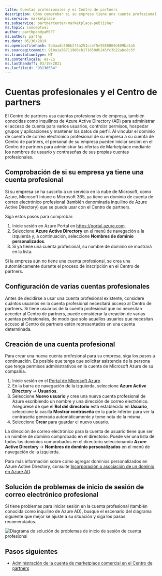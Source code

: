 ```yaml
---
title: Cuentas profesionales y el Centro de partners
description: Cómo comprobar si su empresa tiene una cuenta profesional configurada con Microsoft, crear una nueva cuenta profesional o configurar varias cuentas profesionales para usar con el Centro de partners.
ms.service: marketplace
ms.subservice: partnercenter-marketplace-publisher
ms.topic: conceptual
author: parthpandyaMSFT
ms.author: parthp
ms.date: 05/30/2019
ms.openlocfilehash: 5b4aadc506b2f4a251ccef5e9488066b609ba5a5
ms.sourcegitcommit: 910a1a38711966cb171050db245fc3b22abc8c5f
ms.translationtype: HT
ms.contentlocale: es-ES
ms.lasthandoff: 03/19/2021
ms.locfileid: "93130534"
---
```

# <a name="company-work-accounts-and-partner-center"></a>Cuentas profesionales y el Centro de partners

El Centro de partners usa cuentas profesionales de empresa, también conocidas como inquilinos de Azure Active Directory (AD) para administrar el acceso de cuenta para varios usuarios, controlar permisos, hospedar grupos y aplicaciones y mantener los datos de perfil. Al vincular el dominio de cuenta de correo electrónico profesional de su empresa a su cuenta de Centro de partners, el personal de su empresa pueden iniciar sesión en el Centro de partners para administrar las ofertas de Marketplace mediante los nombres de usuario y contraseñas de sus propias cuentas profesionales.

## <a name="check-whether-your-company-already-has-a-work-account"></a>Comprobación de si su empresa ya tiene una cuenta profesional

Si su empresa se ha suscrito a un servicio en la nube de Microsoft, como Azure, Microsoft Intune o Microsoft 365, ya tiene un dominio de cuenta de correo electrónico profesional (también denominada inquilino de Azure Active Directory) que se puede usar con el Centro de partners.

Siga estos pasos para comprobar:
1. Inicie sesión en Azure Portal en https://portal.azure.com.
2. Seleccione **Azure Active Directory** en el menú de navegación a la izquierda y, a continuación, seleccione **Nombres de dominio personalizados**.
3. Si ya tiene una cuenta profesional, su nombre de dominio se mostrará en la lista.

Si la empresa aún no tiene una cuenta profesional, se crea una automáticamente durante el proceso de inscripción en el Centro de partners.

## <a name="set-up-multiple-work-accounts"></a>Configuración de varias cuentas profesionales

Antes de decidirse a usar una cuenta profesional existente, considere cuántos usuarios en la cuenta profesional necesitará acceso al Centro de partners. Si tiene usuarios de la cuenta profesional que no necesitan acceder al Centro de partners, puede considerar la creación de varias cuentas profesionales, de modo que solo aquellos usuarios que necesitan acceso al Centro de partners estén representados en una cuenta determinada.

## <a name="create-a-new-work-account"></a>Creación de una cuenta profesional

Para crear una nueva cuenta profesional para su empresa, siga los pasos a continuación. Es posible que tenga que solicitar asistencia de la persona que tenga permisos administrativos en la cuenta de Microsoft Azure de su compañía.

1. Inicie sesión en el [Portal de Microsoft Azure](https://portal.azure.com).
2. En la barra de navegación de la izquierda, seleccione **Azure Active Directory** -> **Usuarios**.
3. Seleccione **Nuevo usuario** y cree una nueva cuenta profesional de Azure escribiendo un nombre y una dirección de correo electrónico. Asegúrese de que el **Rol del directorio** está establecido en **Usuario**, seleccione la casilla **Mostrar contraseña** en la parte inferior para ver la contraseña generada automáticamente y tome nota de la misma.
4. Seleccione **Crear** para guardar el nuevo usuario.

La dirección de correo electrónico para la cuenta de usuario tiene que ser un nombre de dominio comprobado en el directorio. Puede ver una lista de todos los dominios comprobados en el directorio seleccionando **Azure Active Directory** -> **Nombres de dominio personalizados** en el menú de navegación de la izquierda.

Para más información sobre cómo agregar dominios personalizados en Azure Active Directory, consulte [Incorporación o asociación de un dominio en Azure AD](../../active-directory/fundamentals/add-custom-domain.md).

## <a name="troubleshoot-work-email-sign-in"></a>Solución de problemas de inicio de sesión de correo electrónico profesional

Si tiene problemas para iniciar sesión en la cuenta profesional (también conocida como inquilino de Azure AD), busque el escenario del diagrama siguiente que mejor se ajuste a su situación y siga los pasos recomendados.

![Diagrama de solución de problemas de inicio de sesión de cuenta profesional](./media/onboarding-aad-flow.png)

## <a name="next-steps"></a>Pasos siguientes

- [Administración de la cuenta de marketplace comercial en el Centro de partners](./manage-account.md)